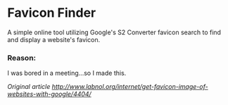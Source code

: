 # Favicon Finder

A simple online tool utilizing Google's S2 Converter favicon search to find and
display a website's favicon.

### Reason:

I was bored in a meeting...so I made this.


*Original article <http://www.labnol.org/internet/get-favicon-image-of-websites-with-google/4404/>*
